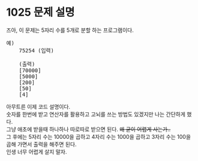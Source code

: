 # 1025 문제 설명
즈아, 이 문제는 5자리 수를 5개로 분할 하는 프로그램이다. <br/>
<pre>
예) 
    75254 (입력)
    
    (출력)
    [70000]
    [5000]
    [200]
    [50]    
    [4]
</pre>
아무트른 이제 코드 설명이다. <br/>
숫자를 한번에 받고 연산자를 활용하고 고뇌를 쓰는 방법도 있겠지만 나는 간단하게 했다. <br/>
그냥 애초에 받을때 하나하나 따로따로 받으면 된다. ~~왜 굳이 어렵게 사는가..~~ <br/>
그 후에는 5자리 수는 10000을 곱하고 4자리 수는 1000을 곱하고 3자리 수는 100을 곱해 가면서 출력을 해주면 된다. <br/>
인생 너무 어렵게 살지 말자. 
